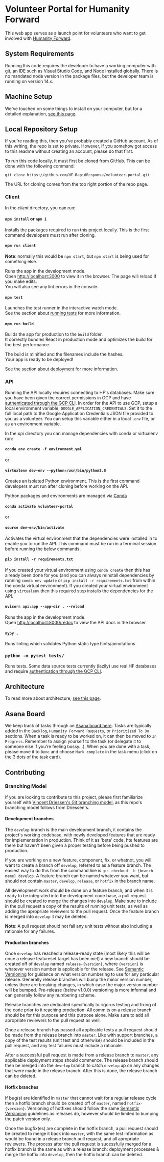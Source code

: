# Volunteer Portal for Humanity Forward

This web app serves as a launch point for volunteers who want to get involved with [Humanity Forward](https://movehumanityforward.com/).

## System Requirements

Running this code requires the developer to have a working computer with [git](https://git-scm.com/downloads), an IDE such as [Visual Studio Code](https://code.visualstudio.com/), and [Node](https://nodejs.org/en/) installed globally. There is no mandated node version in the package files, but the developer team is running on version 14.x.

## Machine Setup

We've touched on some things to install on your computer, but for a detailed explanation, [see this page](/docs/setup.md).

## Local Repository Setup

If you're reading this, then you've probably created a GitHub account. As of this writing, the repo is set to private. However, if you somehow got access to this readme without creating an account, please do that first.

To run this code locally, it must first be cloned from GitHub. This can be done with the following command:

`git clone https://github.com/HF-RapidResponse/volunteer-portal.git`

The URL for cloning comes from the top right portion of the repo page.

### Client

In the _client_ directory, you can run:

#### `npm install` or `npm i`

Installs the packages required to run this project locally. This is the first command developers must run after cloning.

#### `npm run client`

**Note**: normally this would be `npm start`, but `npm start` is being used for something else.

Runs the app in the development mode.<br />
Open [http://localhost:3000](http://localhost:3000) to view it in the browser.
The page will reload if you make edits.<br />
You will also see any lint errors in the console.

#### `npm test`

Launches the test runner in the interactive watch mode.<br />
See the section about [running tests](https://facebook.github.io/create-react-app/docs/running-tests) for more information.

#### `npm run build`

Builds the app for production to the `build` folder.<br />
It correctly bundles React in production mode and optimizes the build for the best performance.

The build is minified and the filenames include the hashes.<br />
Your app is ready to be deployed!

See the section about [deployment](https://facebook.github.io/create-react-app/docs/deployment) for more information.

### API

Running the API locally requires connecting to HF's databases. Make sure you have been given the correct permissions in GCP and have [authenticated through the GCP CLI](https://cloud.google.com/sdk/docs/authorizing#authorizing_with_a_user_account). In order for the API to use GCP, setup a local environment variable, `GOOGLE_APPLICATION_CREDENTIALS`. Set it to the full local path to the Google Application Credentials JSON file provided to you as a volunteer. You can setup this variable either in a local `.env` file, or as an environment variable.

In the _api_ directory you can manage dependencies with conda or virtualenv run:

#### `conda env create -f environment.yml`

or

#### `virtualenv dev-env --python=/usr/bin/python3.8`

Creates an isolated Python environment. This is the first command developers must run after cloning before working on the API.

Python packages and environments are managed via [Conda](https://docs.conda.io/en/latest/miniconda.html)

#### `conda activate volunteer-portal`

or

#### `source dev-env/bin/activate`

Activates the virtual environment that the dependencies were installed in to enable you to run the API. This command must be run in a terminal session before running the below commands.

#### `pip install -r requirements.txt`

If you created your virtual environment using `conda create` then this has already been done for you (and you can always reinstall dependencies by running `conda env update` or `pip install -r requirements.txt` from within the conda virtual environment). If you created your virtual environment using `virtualenv` then this required step installs the dependencies for the API.

#### `uvicorn api:app --app-dir . --reload`

Runs the app in the development mode.<br />
Open [http://localhost:8000/redoc](http://localhost:8000/redoc) to view the API docs in the browser.

#### `mypy .`

Runs linting which validates Python static type hints/annotations

### `python -m pytest tests/`

Runs tests. Some data source tests currently (lazily) use real HF databases and require [authentication through the GCP CLI](https://cloud.google.com/sdk/docs/authorizing#authorizing_with_a_user_account).

## Architecture

To read more about architecture, [see this page](/docs/architecture.md).

## Asana Board

We keep track of tasks through an [Asana board here](https://app.asana.com/0/1196959085120745/board). Tasks are typically added in the `Backlog`, `Humanity Forward Requests`, or `Prioritized To Do` sections. When a task is ready to be worked on, it can then be moved to `In Progress`. Remember to assign yourself to the task (or delegate it to someone else if you're feeling bossy...). When you are done with a task, please move it to `Done` and choose `Mark complete` in the task menu (click on the 3 dots of the task card).

## Contributing

### Branching Model

If you are looking to contribute to this project, please first familiarize yourself with [Vincent Driessen's Git branching model](https://nvie.com/posts/a-successful-git-branching-model/), as this repo's branching model follows from Driessen's.

#### Development branches

The `develop` branch is the main development branch, it contains the project's working codebase, with newly developed features that are ready for implementation in production. Think of it as 'beta' code, hte features are there but haven't been given a proper testing before being pushed to production.

If you are working on a new feature, component, fix, or whatnot, you will want to create a branch off `develop`, referred to as a feature branch. The easiest way to do this from the command line is `git checkout -b {branch name} develop`. A feature branch can be named whatever you want, but should not contain `master`, `develop`, `release`, or `hotfix` in the branch name.

All development work should be done on a feature branch, and when it is ready to be integrated into the development code base, a pull request should be created to merge the changes into `develop`. Make sure to include in the pull request a copy of the results of running unit tests, as well as adding the apropriate reviewers to the pull request. Once the feature branch is merged into `develop` it may be deleted.

**Note**: A pull request should not fail any unit tests without also including a rationale for any failures.

#### Production branches

Once `develop` has reached a release-ready state (most likely this will be once a release featureset target has been met) a new branch should be created off of `develop` named `release-{version}`, where `{version}` is whatever version number is applicable for the release. See [Semantic Versioning](https://semver.org/) for guidance on what version numbering to use for any particular release. Generally release branches will bump the minor version number, unless there are breaking changes, in which case the major version number will be bumped. Pre-release (below v1.0.0) versioning is more informal and can generally follow any numbering scheme.

Release branches are dedicated specifically to rigorus testing and fixing of the code prior to it reaching production. All commits on a release branch should be for this purpose and this purpose alone. Make sure to add all apropriate reviewers to the pull request as well.

Once a release branch has passed all applicable tests a pull request should be made from the release branch into `master`. Like with support branches, a copy of the test results (unit test and otherwise) should be included in the pull request, and any test failures must include a rationale.

After a successful pull request is made from a release branch to `master`, any applicable deployment steps should commence. The release branch should then be merged into the `develop` branch to catch `develop` up on any changes that were made in the release branch. After this is done, the release branch can be deleted.

#### Hotfix branches

If bug(s) are identified in `master` that cannot wait for a regular release cycle then a hotfix branch should be created off of `master`, named `hotfix-{version}`. Versioning of hotfixes should follow the same [Semantic Versioning](https://semver.org/) guidelines as releases do, however should be limited to bumping the patch version only.

Once the bugfix(es) are complete in the hotfix branch, a pull request should be created to merge it back into `master`, with the same test information as would be found in a release branch pull request, and all apropriate reviewers. The process after the pull request is sucessfully merged for a hotfix branch is the same as with a release branch: deployment processes & merge the hotfix into `develop`, then the hotfix branch can be deleted.
